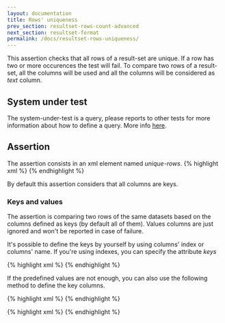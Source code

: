```yaml
---
layout: documentation
title: Rows' uniqueness
prev_section: resultset-rows-count-advanced
next_section: resultset-format
permalink: /docs/resultset-rows-uniqueness/
---
```

This assertion checks that all rows of a result-set are unique. If a row has two or more occurences the test will fail. To compare two rows of a result-set, all the columns will be used and all the columns will be considered as *text* column.

## System under test

The system-under-test is a query, please reports to other tests for more information about how to define a query. More info [here](/docs/compare-equivalence-resultsets).

## Assertion

The assertion consists in an xml element named *unique-rows*.
{% highlight xml %}
<assert>
  <unique-rows />
</assert>
{% endhighlight %}

By default this assertion considers that all columns are keys.

### Keys and values

The assertion is comparing two rows of the same datasets based on the columns defined as keys (by default all of them).  Values columns are just ignored and won't be reported in case of failure.

It's possible to define the keys by yourself by using columns' index or columns' name. If you're using indexes, you can specify the attribute *keys*

{% highlight xml %}
<assert>
  <unique-rows keys="first"/>
</assert>
{% endhighlight %}

If the predefined values are not enough, you can also use the following method to define the key columns.

{% highlight xml %}
<unique-rows>
  <column index="0" role="value"/>
  <column index="1" role="key" type="numeric"/>
</unique-rows>
{% endhighlight %}

{% highlight xml %}
<unique-rows>
  <column name="myFirstColumn" role="value"/>
  <column name="mySecondColumn" role="key" type="numeric"/>
</unique-rows>
{% endhighlight %}